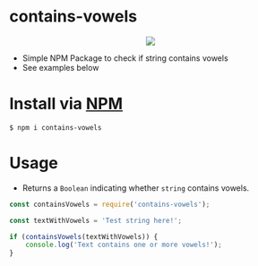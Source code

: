 # contains-vowels

<p align="center"><a href="https://nodei.co/npm/contains-vowels/"><img src="https://nodei.co/npm/contains-vowels.png"></a></a></p>

* Simple NPM Package to check if string contains vowels
* See examples below

# Install via [NPM](https://www.npmjs.com/package/contains-emoji)

`$ npm i contains-vowels`

# Usage

- Returns a `Boolean` indicating whether `string` contains vowels.

```javascript
const containsVowels = require('contains-vowels');

const textWithVowels = 'Test string here!';

if (containsVowels(textWithVowels)) {
    console.log('Text contains one or more vowels!');
}
```
